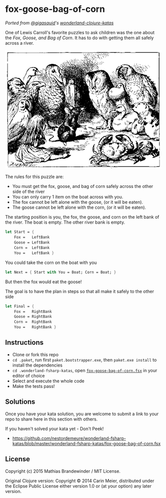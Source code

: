 # fox-goose-bag-of-corn

_Ported from [@gigasquid](https://twitter.com/gigasquid)'s
[*wonderland-clojure-katas*](https://github.com/gigasquid/wonderland-clojure-katas)_

One of Lewis Carroll's favorite puzzles to ask children was the one
about the _Fox, Goose, and Bag of Corn_.  It has to do with getting
them all safely across a river.

![alice swimming](../images/storytelling.gif)


The rules for this puzzle are:

- You must get the fox, goose, and bag of corn safely across the other side of the river
- You can only carry 1 item on the boat across with you.
- The fox cannot be left alone with the goose, (or it will be eaten).
- The goose cannot be left alone with the corn, (or it will be eaten).

The starting position is you, the fox, the goose, and corn on the left bank of the river. The boat is empty. The other river bank is empty.

```fsharp
let Start = {
    Fox =   LeftBank
    Goose = LeftBank
    Corn =  LeftBank
    You =   LeftBank }
```

You could take the corn on the boat with you

```fsharp
let Next = { Start with You = Boat; Corn = Boat; }
```

But then the fox would eat the goose!

The goal is to have the plan in steps so that all make it safely to the other side

```fsharp
let Final = {
    Fox =   RightBank
    Goose = RightBank
    Corn =  RightBank
    You =   RightBank }
```

## Instructions

- Clone or fork this repo
- `cd .paket`, run first `paket.bootstrapper.exe`, then `paket.exe install` to install the dependencies
- `cd .wonderland-fsharp-katas`, open [`fox-goose-bag-of-corn.fsx`](fox-goose-bag-of-corn.fsx) in your editor of choice
- Select and execute the whole code
- Make the tests pass!

## Solutions

Once you have your kata solution, you are welcome to submit a link to your repo to share here in this section with others.

If you haven't solved your kata yet - Don't Peek!

* https://github.com/nestordemeure/wonderland-fsharp-katas/blob/master/wonderland-fsharp-katas/fox-goose-bag-of-corn.fsx

## License

Copyright (c) 2015 Mathias Brandewinder / MIT License.

Original Clojure version: Copyright © 2014 Carin Meier, distributed under the Eclipse Public License either version 1.0 or (at
your option) any later version.

